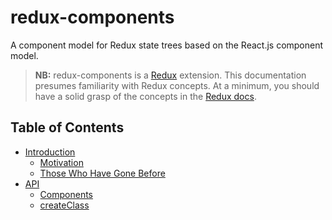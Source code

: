 # redux-components
A component model for Redux state trees based on the React.js component model.

> **NB:** redux-components is a [Redux](http://redux.js.org/) extension. This documentation presumes familiarity with Redux concepts. At a minimum, you should have a solid grasp of the concepts in the [Redux docs](http://redux.js.org).

## Table of Contents
* [Introduction](/docs/Introduction/README.md)
	* [Motivation](/docs/Introduction/Motivation.md)
	* [Those Who Have Gone Before](/docs/Introduction/RelatedWork.md)
* [API](/docs/API/README.md)
	* [Components](/docs/API/Components.md)
	* [createClass](/docs/API/createClass.md)
